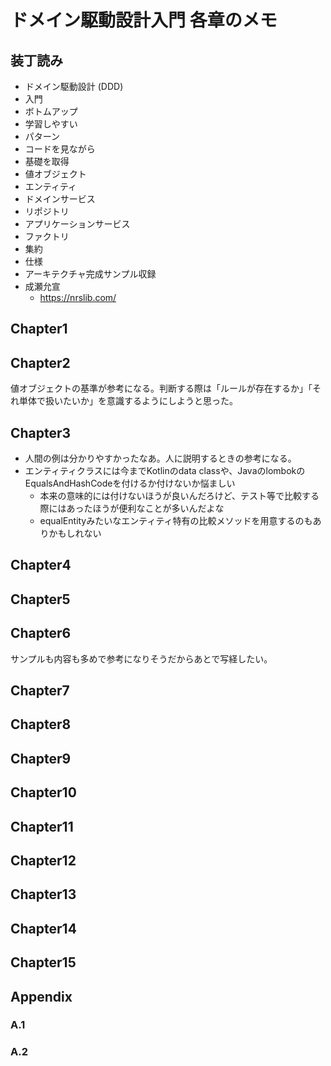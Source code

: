 # ドメイン駆動設計入門 各章のメモ

## 装丁読み

- ドメイン駆動設計 (DDD)
- 入門
- ボトムアップ
- 学習しやすい
- パターン
- コードを見ながら
- 基礎を取得
- 値オブジェクト
- エンティティ
- ドメインサービス
- リポジトリ
- アプリケーションサービス
- ファクトリ
- 集約
- 仕様
- アーキテクチャ完成サンプル収録
- 成瀬允宣
  - <https://nrslib.com/>

## Chapter1

## Chapter2

値オブジェクトの基準が参考になる。判断する際は「ルールが存在するか」「それ単体で扱いたいか」を意識するようにしようと思った。

## Chapter3

- 人間の例は分かりやすかったなあ。人に説明するときの参考になる。
- エンティティクラスには今までKotlinのdata classや、JavaのlombokのEqualsAndHashCodeを付けるか付けないか悩ましい
  - 本来の意味的には付けないほうが良いんだろけど、テスト等で比較する際にはあったほうが便利なことが多いんだよな
  - equalEntityみたいなエンティティ特有の比較メソッドを用意するのもありかもしれない

## Chapter4

## Chapter5

## Chapter6

サンプルも内容も多めで参考になりそうだからあとで写経したい。

## Chapter7

## Chapter8

## Chapter9

## Chapter10

## Chapter11

## Chapter12

## Chapter13

## Chapter14

## Chapter15

## Appendix

### A.1


### A.2


